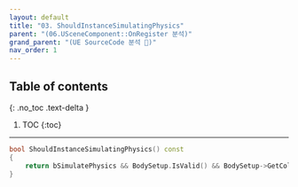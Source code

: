 ```yaml
---
layout: default
title: "03. ShouldInstanceSimulatingPhysics"
parent: "(06.USceneComponent::OnRegister 분석)"
grand_parent: "(UE SourceCode 분석 🤖)"
nav_order: 1
---
```


## Table of contents
{: .no_toc .text-delta }

1. TOC
{:toc}

---

```cpp
bool ShouldInstanceSimulatingPhysics() const
{
    return bSimulatePhysics && BodySetup.IsValid() && BodySetup->GetCollisionTraceFlag() != ECollisionTraceFlag::CTF_UseComplexAsSimple;
}
```